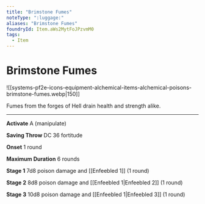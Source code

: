```yaml
---
title: "Brimstone Fumes"
noteType: ":luggage:"
aliases: "Brimstone Fumes"
foundryId: Item.aWs2MytFoJPzvmM0
tags:
  - Item
---
```


# Brimstone Fumes
![[systems-pf2e-icons-equipment-alchemical-items-alchemical-poisons-brimstone-fumes.webp|150]]

Fumes from the forges of Hell drain health and strength alike.

* * *

**Activate** A (manipulate)

**Saving Throw** DC 36 fortitude

**Onset** 1 round

**Maximum Duration** 6 rounds

**Stage 1** 7d8 poison damage and [[Enfeebled 1]] (1 round)

**Stage 2** 8d8 poison damage and [[Enfeebled 1|Enfeebled 2]] (1 round)

**Stage 3** 10d8 poison damage and [[Enfeebled 1|Enfeebled 3]] (1 round)
